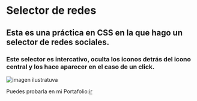 # Selector de redes
## Esta es una práctica en CSS en la que hago un selector de redes sociales.
### Este selector es intercativo, oculta los iconos detrás del icono central y los hace aparecer en el caso de un click.
![imagen ilustratuva](example1.png)


Puedes probarla en mi Portafolio:[ir](https://leogidev.free.nf/Practicas/Reloj/)